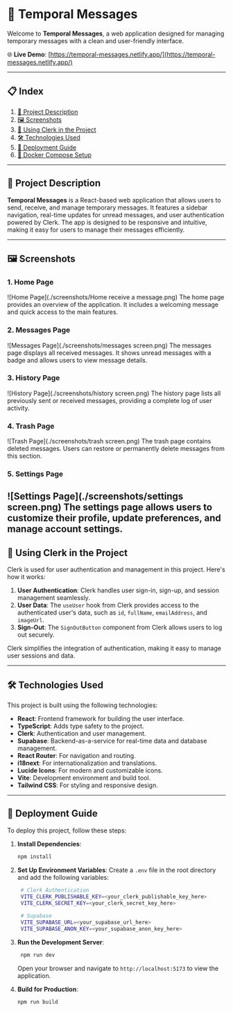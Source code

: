 # 📨 Temporal Messages

Welcome to **Temporal Messages**, a web application designed for managing temporary messages with a clean and user-friendly interface.

🌐 **Live Demo**: [https://temporal-messages.netlify.app/](https://temporal-messages.netlify.app/)

---

## 📋 Index

1. [📖 Project Description](#-project-description)
2. [🖼️ Screenshots](#-screenshots)
3. [🔑 Using Clerk in the Project](#-using-clerk-in-the-project)
4. [🛠️ Technologies Used](#️-technologies-used)
5. [🚀 Deployment Guide](#-deployment-guide)
6. [🐳 Docker Compose Setup](#-docker-compose-setup)

---

## 📖 Project Description

**Temporal Messages** is a React-based web application that allows users to send, receive, and manage temporary messages. It features a sidebar navigation, real-time updates for unread messages, and user authentication powered by Clerk. The app is designed to be responsive and intuitive, making it easy for users to manage their messages efficiently.

---

## 🖼️ Screenshots

### 1. **Home Page**
![Home Page](./screenshots/Home receive a message.png)
The home page provides an overview of the application. It includes a welcoming message and quick access to the main features.

### 2. **Messages Page**
![Messages Page](./screenshots/messages screen.png)
The messages page displays all received messages. It shows unread messages with a badge and allows users to view message details.

### 3. **History Page**
![History Page](./screenshots/history screen.png)
The history page lists all previously sent or received messages, providing a complete log of user activity.

### 4. **Trash Page**
![Trash Page](./screenshots/trash screen.png)
The trash page contains deleted messages. Users can restore or permanently delete messages from this section.

### 5. **Settings Page**
![Settings Page](./screenshots/settings screen.png)
The settings page allows users to customize their profile, update preferences, and manage account settings.
---

## 🔑 Using Clerk in the Project

Clerk is used for user authentication and management in this project. Here's how it works:

1. **User Authentication**: Clerk handles user sign-in, sign-up, and session management seamlessly.
2. **User Data**: The `useUser` hook from Clerk provides access to the authenticated user's data, such as `id`, `fullName`, `emailAddress`, and `imageUrl`.
3. **Sign-Out**: The `SignOutButton` component from Clerk allows users to log out securely.

Clerk simplifies the integration of authentication, making it easy to manage user sessions and data.

---

## 🛠️ Technologies Used

This project is built using the following technologies:

- **React**: Frontend framework for building the user interface.
- **TypeScript**: Adds type safety to the project.
- **Clerk**: Authentication and user management.
- **Supabase**: Backend-as-a-service for real-time data and database management.
- **React Router**: For navigation and routing.
- **i18next**: For internationalization and translations.
- **Lucide Icons**: For modern and customizable icons.
- **Vite**: Development environment and build tool.
- **Tailwind CSS**: For styling and responsive design.

---

## 🚀 Deployment Guide

To deploy this project, follow these steps:

1. **Install Dependencies**:
   ```bash
   npm install
    ```
   
2. **Set Up Environment Variables**:
   Create a `.env` file in the root directory and add the following variables:
   ```bash
    # Clerk Authentication
    VITE_CLERK_PUBLISHABLE_KEY=<your_clerk_publishable_key_here>
    VITE_CLERK_SECRET_KEY=<your_clerk_secret_key_here>
    
    # Supabase
    VITE_SUPABASE_URL=<your_supabase_url_here>
    VITE_SUPABASE_ANON_KEY=<your_supabase_anon_key_here>
   
3. **Run the Development Server**:
   ```bash
    npm run dev
    ```
    Open your browser and navigate to `http://localhost:5173` to view the application.
4. **Build for Production**:
   ```bash
   npm run build
   ```